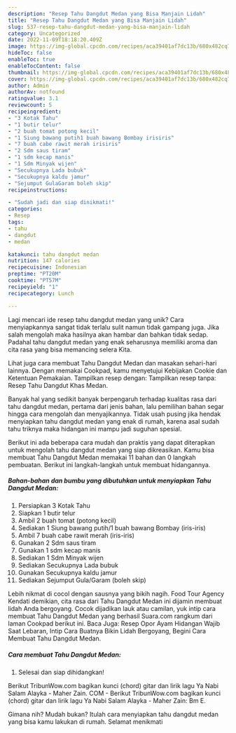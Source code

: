 ```yaml
---
description: "Resep Tahu Dangdut Medan yang Bisa Manjain Lidah"
title: "Resep Tahu Dangdut Medan yang Bisa Manjain Lidah"
slug: 537-resep-tahu-dangdut-medan-yang-bisa-manjain-lidah
category: Uncategorized
date: 2022-11-09T18:18:20.409Z
image: https://img-global.cpcdn.com/recipes/aca39401af7dc13b/680x482cq70/tahu-dangdut-medan-foto-resep-utama.jpg
hideToc: false
enableToc: true
enableTocContent: false
thumbnail: https://img-global.cpcdn.com/recipes/aca39401af7dc13b/680x482cq70/tahu-dangdut-medan-foto-resep-utama.jpg
cover: https://img-global.cpcdn.com/recipes/aca39401af7dc13b/680x482cq70/tahu-dangdut-medan-foto-resep-utama.jpg
author: Admin
authorAv: notfound
ratingvalue: 3.1
reviewcount: 5
recipeingredient:
- "3 Kotak Tahu"
- "1 butir telur"
- "2 buah tomat potong kecil"
- "1 Siung bawang putih1 buah bawang Bombay irisiris"
- "7 buah cabe rawit merah irisiris"
- "2 Sdm saus tiram"
- "1 sdm kecap manis"
- "1 Sdm Minyak wijen"
- "Secukupnya Lada bubuk"
- "Secukupnya kaldu jamur"
- "Sejumput GulaGaram boleh skip"
recipeinstructions:

- "Sudah jadi dan siap dinikmati!"
categories:
- Resep
tags:
- tahu
- dangdut
- medan

katakunci: tahu dangdut medan 
nutrition: 147 calories
recipecuisine: Indonesian
preptime: "PT20M"
cooktime: "PT57M"
recipeyield: "1"
recipecategory: Lunch

---
```





Lagi mencari ide resep tahu dangdut medan yang unik? Cara menyiapkannya sangat tidak terlalu sulit namun tidak gampang juga. Jika salah mengolah maka hasilnya akan hambar dan bahkan tidak sedap. Padahal tahu dangdut medan yang enak seharusnya memiliki aroma dan cita rasa yang bisa memancing selera Kita.





Lihat juga cara membuat Tahu Dangdut Medan dan masakan sehari-hari lainnya. Dengan memakai Cookpad, kamu menyetujui Kebijakan Cookie dan Ketentuan Pemakaian. Tampilkan resep dengan: Tampilkan resep tanpa: Resep Tahu Dangdut Khas Medan.

Banyak hal yang sedikit banyak berpengaruh terhadap kualitas rasa dari tahu dangdut medan, pertama dari jenis bahan, lalu pemilihan bahan segar hingga cara mengolah dan menyajikannya. Tidak usah pusing jika hendak menyiapkan tahu dangdut medan yang enak di rumah, karena asal sudah tahu triknya maka hidangan ini mampu jadi suguhan spesial.






Berikut ini ada beberapa cara mudah dan praktis yang dapat diterapkan untuk mengolah tahu dangdut medan yang siap dikreasikan. Kamu bisa membuat Tahu Dangdut Medan memakai 11 bahan dan 0 langkah pembuatan. Berikut ini langkah-langkah untuk membuat hidangannya.

<!--inarticleads1-->

##### Bahan-bahan dan bumbu yang dibutuhkan untuk menyiapkan Tahu Dangdut Medan:

1. Persiapkan 3 Kotak Tahu
1. Siapkan 1 butir telur
1. Ambil 2 buah tomat (potong kecil)
1. Sediakan 1 Siung bawang putih/1 buah bawang Bombay (iris-iris)
1. Ambil 7 buah cabe rawit merah (iris-iris)
1. Gunakan 2 Sdm saus tiram
1. Gunakan 1 sdm kecap manis
1. Sediakan 1 Sdm Minyak wijen
1. Sediakan Secukupnya Lada bubuk
1. Gunakan Secukupnya kaldu jamur
1. Sediakan Sejumput Gula/Garam (boleh skip)


Lebih nikmat di cocol dengan sausnya yang bikih nagih. Food Tour Agency Kendati demikian, cita rasa dari Tahu Dangdut Medan ini dijamin membuat lidah Anda bergoyang. Cocok dijadikan lauk atau camilan, yuk intip cara membuat Tahu Dangdut Medan yang berhasil Suara.com rangkum dari laman Cookpad berikut ini. Baca Juga: Resep Opor Ayam Hidangan Wajib Saat Lebaran, Intip Cara Buatnya Bikin Lidah Bergoyang, Begini Cara Membuat Tahu Dangdut Medan. 

<!--inarticleads2-->

##### Cara membuat Tahu Dangdut Medan:


1. Selesai dan siap dihidangkan!

Berikut TribunWow.com bagikan kunci (chord) gitar dan lirik lagu Ya Nabi Salam Alayka - Maher Zain. COM - Berikut TribunWow.com bagikan kunci (chord) gitar dan lirik lagu Ya Nabi Salam Alayka - Maher Zain: Bm E. 

Gimana nih? Mudah bukan? Itulah cara menyiapkan tahu dangdut medan yang bisa kamu lakukan di rumah. Selamat menikmati

